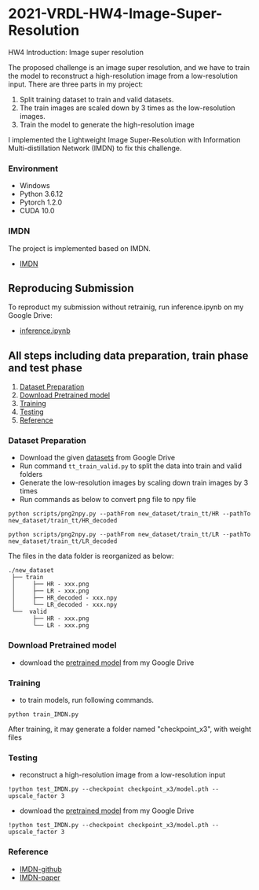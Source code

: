 # 2021-VRDL-HW4-Image-Super-Resolution
HW4 Introduction: Image super resolution

The proposed challenge is an image super resolution, and we have to train the model to reconstruct a high-resolution image from a low-resolution input. There are three parts in my project: 
1.	Split training dataset to train and valid datasets.
2.	The train images are scaled down by 3 times as the low-resolution images.
3.	Train the model to generate the high-resolution image

I implemented the Lightweight Image Super-Resolution with Information Multi-distillation Network (IMDN) to fix this challenge.

### Environment
- Windows
- Python 3.6.12
- Pytorch 1.2.0
- CUDA 10.0

### IMDN
The project is implemented based on IMDN.
- [IMDN](https://github.com/Zheng222/IMDN)

## Reproducing Submission
To reproduct my submission without retrainig, run inference.ipynb on my Google Drive:
- [inference.ipynb](https://colab.research.google.com/drive/1yvmSBZ8Im0fRhRVcR-1jjSPJHzgH1fg6?usp=sharing)

## All steps including data preparation, train phase and test phase
1. [Dataset Preparation](#dataset-preparation)
2. [Download Pretrained model](#download-pretrained-model)
3. [Training](#training)
4. [Testing](#testing)
5. [Reference](#reference)

### Dataset Preparation
- Download the given [datasets](https://drive.google.com/file/d/1GL_Rh1N-WjrvF_-YOKOyvq0zrV6TF4hb/view) from Google Drive
- Run command `tt_train_valid.py` to split the data into train and valid folders 
- Generate the low-resolution images by scaling down train images by 3 times
- Run commands as below to convert png file to npy file
```
python scripts/png2npy.py --pathFrom new_dataset/train_tt/HR --pathTo new_dataset/train_tt/HR_decoded
```
```
python scripts/png2npy.py --pathFrom new_dataset/train_tt/LR --pathTo new_dataset/train_tt/LR_decoded
```

The files in the data folder is reorganized as below:
```
./new_dataset
 ├── train
 │     ├── HR - xxx.png  
 │     ├── LR - xxx.png
 │     ├── HR_decoded - xxx.npy
 │     └── LR_decoded - xxx.npy
 └──  valid
       ├── HR - xxx.png  
       └── LR - xxx.png 
```

### Download Pretrained model
- download the [pretrained model](https://drive.google.com/file/d/1YbTPlYBqjLHdwmfNh1sqbzrlSO8PXbCc/view?usp=sharing) from my Google Drive

### Training
- to train models, run following commands.
```
python train_IMDN.py
```
After training, it may generate a folder named "checkpoint_x3", with weight files

### Testing
- reconstruct a high-resolution image from a low-resolution input
```
!python test_IMDN.py --checkpoint checkpoint_x3/model.pth --upscale_factor 3
```
- download the [pretrained model](https://drive.google.com/file/d/1YbTPlYBqjLHdwmfNh1sqbzrlSO8PXbCc/view?usp=sharing) from my Google Drive
```
!python test_IMDN.py --checkpoint checkpoint_x3/model.pth --upscale_factor 3
```

### Reference
- [IMDN-github](https://github.com/Zheng222/IMDN#readme)
- [IMDN-paper](https://arxiv.org/pdf/1909.11856v1.pdf)



